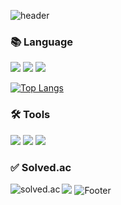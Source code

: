 ![header](https://capsule-render.vercel.app/api?type=waving&color=FFBF00&fontColor=FFFFFF&height=200&section=header&text=RememberIOm&fontSize=70&animation=twinkling&fontAlign=30)
### 📚 Language

<img src="https://img.shields.io/badge/Python-3776AB?style=flat-square&logo=Python&logoColor=white"/> <img src="https://img.shields.io/badge/Swift-F05138?style=flat-square&logo=Swift&logoColor=white"/> <img src="https://img.shields.io/badge/C++-00599C?style=flat-square&logo=C%2B%2B&logoColor=white"/>

[![Top Langs](https://github-readme-stats.vercel.app/api/top-langs/?username=RememberIOm&layout=compact&hide=Makefile&theme=swift)](https://github.com/anuraghazra/github-readme-stats)

### 🛠 Tools

<img src="https://img.shields.io/badge/Visual Studio Code-007ACC?style=flat-square&logo=VisualStudioCode&logoColor=white"/> <img src="https://img.shields.io/badge/Xcode-147EFB?style=flat-square&logo=Xcode&logoColor=white"/> <img src="https://img.shields.io/badge/Visual Studio-5C2D91?style=flat-square&logo=VisualStudio&logoColor=white"/>

### ✅ Solved.ac

<a href="https://solved.ac/l412206"><img align="left" alt="solved.ac" src="http://mazassumnida.wtf/api/v2/generate_badge?boj=l412206"/> </a><img src="http://mazandi.herokuapp.com/api?handle=l412206&theme=warm"/>
![Footer](https://capsule-render.vercel.app/api?type=waving&color=FFBF00&height=200&section=footer)
